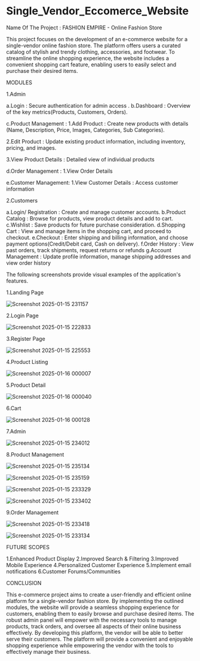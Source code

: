# Single_Vendor_Eccomerce_Website

Name Of The Project : FASHION EMPIRE - Online Fashion Store


This project focuses on the development of an e-commerce website for a single-vendor online fashion store. The platform offers users a curated catalog of stylish and trendy clothing, accessories, and footwear. To streamline the online shopping experience, the website includes a convenient shopping cart feature, enabling users to easily select and purchase their desired items.


MODULES

1.Admin

a.Login : Secure authentication for admin access .
b.Dashboard : Overview of the key metrics(Products, Customers, Orders).

c.Product Management  : 
  1.Add Product :  Create new products with details (Name, Description, Price, Images, Categories, Sub Categories).
  
  2.Edit Product : Update existing product information, including inventory, pricing, and images.
  
  3.View Product Details : Detailed view of individual products 

d.Order Management :
  1.View Order Details 

e.Customer Management:
  1.View Customer Details :  Access customer information


2.Customers

a.Login/ Registration : Create and manage customer accounts.
b.Product Catalog :  Browse for products, view product details and add to cart.
c.Wishlist : Save products for future purchase consideration.
d.Shopping Cart : View and manage items in the shopping cart, and proceed to checkout.
e.Checkout : Enter shipping and billing information, and choose payment options(Credit/Debit card, Cash on delivery).
f.Order History : View past orders, track shipments, request returns or refunds
g.Account Management :  Update profile information, manage shipping addresses and view order history

The following screenshots provide visual examples of the application's features.

1.Landing Page

![Screenshot 2025-01-15 231157](https://github.com/user-attachments/assets/040a00aa-b4b0-4f9e-afb9-41a8c2ca1f37)

2.Login Page

![Screenshot 2025-01-15 222833](https://github.com/user-attachments/assets/97cf4dfe-adfe-49c8-86fd-2467cd906e37)

3.Register Page

![Screenshot 2025-01-15 225553](https://github.com/user-attachments/assets/34ed53cc-041a-4a55-b904-22cf12ccdbf9)

4.Product Listing

![Screenshot 2025-01-16 000007](https://github.com/user-attachments/assets/31701909-ee00-426d-912d-50d6974d0f53)

5.Product Detail

![Screenshot 2025-01-16 000040](https://github.com/user-attachments/assets/30e93c57-d146-4eac-a50d-ca63f99ee253)

6.Cart 

![Screenshot 2025-01-16 000128](https://github.com/user-attachments/assets/7d7f6d58-b432-4465-9cfa-9821b2d313de)

7.Admin

![Screenshot 2025-01-15 234012](https://github.com/user-attachments/assets/8410cbe2-cf88-4909-947b-ea87ac2f97e5)

8.Product Management 

![Screenshot 2025-01-15 235134](https://github.com/user-attachments/assets/035b3493-cf97-4833-96d1-248fa3f84f8f)

![Screenshot 2025-01-15 235159](https://github.com/user-attachments/assets/9e56c771-5ac7-4ba3-95c7-c0461fe73238)

![Screenshot 2025-01-15 233329](https://github.com/user-attachments/assets/cfbf885a-24d1-494e-81ab-70117f7ef703)

![Screenshot 2025-01-15 233402](https://github.com/user-attachments/assets/d1e686d6-d21c-4dd1-b25f-bdc36d58085c)

9.Order Management

![Screenshot 2025-01-15 233418](https://github.com/user-attachments/assets/5ceb6fd0-4519-4d9b-ba4f-0c3adf6e9b06)

![Screenshot 2025-01-15 233134](https://github.com/user-attachments/assets/0c4f33a0-9342-4c7b-84ec-88dcca147f1e)


FUTURE SCOPES

1.Enhanced Product Display
2.Improved Search & Filtering
3.Improved Mobile Experience
4.Personalized Customer Experience
5.Implement email notifications
6.Customer Forums/Communities


CONCLUSION

This e-commerce project aims to create a user-friendly and efficient online platform for a single-vendor fashion store. By implementing the outlined modules, the website will provide a seamless shopping experience for customers, enabling them to easily browse and purchase desired items. The robust admin panel will empower with the necessary tools to manage products, track orders, and oversee all aspects of their online business effectively. By developing this platform, the vendor will be able to better serve their customers. The platform will provide a convenient and enjoyable shopping experience while empowering the vendor with the tools to effectively manage their business.













